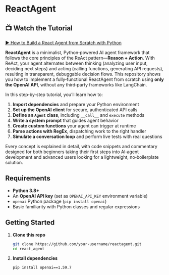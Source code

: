 # ReactAgent

## 📺 Watch the Tutorial

[▶️ How to Build a React Agent from Scratch with Python](https://youtu.be/GSep4L4vS08?si=HQQn5ToI-0B4YfeA)

**ReactAgent** is a minimalist, Python‑powered AI agent framework that follows the core principles of the ReAct pattern—**Reason + Action**. With ReAct, your agent alternates between thinking (analyzing user input, deciding next steps) and acting (calling functions, generating API requests), resulting in transparent, debuggable decision flows. This repository shows you how to implement a fully‑functional ReactAgent from scratch using **only the OpenAI API**, without any third‑party frameworks like LangChain.  

In this step‑by‑step tutorial, you’ll learn how to:  
1. **Import dependencies** and prepare your Python environment  
2. **Set up the OpenAI client** for secure, authenticated API calls  
3. **Define an `Agent` class**, including `__call__` and `execute` methods  
4. **Write a system prompt** that guides agent behavior  
5. **Create custom functions** your agent can trigger at runtime  
6. **Parse actions with RegEx**, dispatching work to the right handler  
7. **Simulate a conversation loop** and perform live tests with real questions  

Every concept is explained in detail, with code snippets and commentary designed for both beginners taking their first steps into AI‑agent development and advanced users looking for a lightweight, no‑boilerplate solution.

## Requirements

- **Python 3.8+**  
- An **OpenAI API key** (set as `OPENAI_API_KEY` environment variable)  
- `openai` Python package (`pip install openai`)  
- Basic familiarity with Python classes and regular expressions  

## Getting Started

1. **Clone this repo**  
   ```bash
   git clone https://github.com/your‑username/reactagent.git
   cd react_agent

1. **Install dependencies**
   ```bash
   pip install openai==1.59.7
